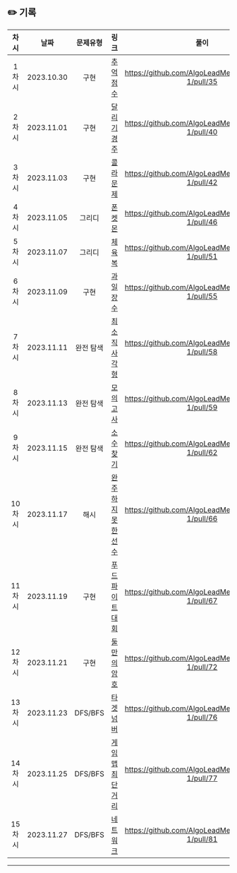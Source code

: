 ## ✏️ 기록   

| 차시 |    날짜    | 문제유형 | 링크 | 풀이 |
|:----:|:---------:|:----:|:-----:|:----:|
| 1차시 | 2023.10.30 |  구현  | [추억 점수](https://school.programmers.co.kr/learn/courses/30/lessons/176963)|https://github.com/AlgoLeadMe/AlgoLeadMe-1/pull/35|
| 2차시 | 2023.11.01 |  구현  | [달리기 경주](https://school.programmers.co.kr/learn/courses/30/lessons/178871)|https://github.com/AlgoLeadMe/AlgoLeadMe-1/pull/40|
| 3차시 | 2023.11.03 |  구현  | [콜라 문제](https://school.programmers.co.kr/learn/courses/30/lessons/132267)|https://github.com/AlgoLeadMe/AlgoLeadMe-1/pull/42|
| 4차시 | 2023.11.05 |  그리디  | [폰켓몬](https://school.programmers.co.kr/learn/courses/30/lessons/1845)|https://github.com/AlgoLeadMe/AlgoLeadMe-1/pull/46|
| 5차시 | 2023.11.07 |  그리디  | [체육복](https://school.programmers.co.kr/learn/courses/30/lessons/42862)|https://github.com/AlgoLeadMe/AlgoLeadMe-1/pull/51|
| 6차시 | 2023.11.09 |  구현  | [과일 장수](https://school.programmers.co.kr/learn/courses/30/lessons/135808)|https://github.com/AlgoLeadMe/AlgoLeadMe-1/pull/55|
| 7차시 | 2023.11.11 |  완전 탐색  | [최소 직사각형](https://school.programmers.co.kr/learn/courses/30/lessons/86491)|https://github.com/AlgoLeadMe/AlgoLeadMe-1/pull/58|
| 8차시 | 2023.11.13 |  완전 탐색  | [모의고사](https://school.programmers.co.kr/learn/courses/30/lessons/42840)|https://github.com/AlgoLeadMe/AlgoLeadMe-1/pull/59|
| 9차시 | 2023.11.15 |  완전 탐색  | [소수 찾기](https://school.programmers.co.kr/learn/courses/30/lessons/42839)|https://github.com/AlgoLeadMe/AlgoLeadMe-1/pull/62|
| 10차시 | 2023.11.17 |  해시  | [완주하지 못한 선수](https://school.programmers.co.kr/learn/courses/30/lessons/42576)|https://github.com/AlgoLeadMe/AlgoLeadMe-1/pull/66|
| 11차시 | 2023.11.19 |  구현  | [푸드 파이트 대회](https://school.programmers.co.kr/learn/courses/30/lessons/134240)|https://github.com/AlgoLeadMe/AlgoLeadMe-1/pull/67|
| 12차시 | 2023.11.21 |  구현  | [둘만의 암호](https://school.programmers.co.kr/learn/courses/30/lessons/155652)|https://github.com/AlgoLeadMe/AlgoLeadMe-1/pull/72|
| 13차시 | 2023.11.23 |  DFS/BFS  | [타겟 넘버](https://school.programmers.co.kr/learn/courses/30/lessons/43165)|https://github.com/AlgoLeadMe/AlgoLeadMe-1/pull/76|
| 14차시 | 2023.11.25 |  DFS/BFS  | [게임 맵 최단거리](https://school.programmers.co.kr/learn/courses/30/lessons/1844)|https://github.com/AlgoLeadMe/AlgoLeadMe-1/pull/77|
| 15차시 | 2023.11.27 |  DFS/BFS  | [네트워크](https://school.programmers.co.kr/learn/courses/30/lessons/43162)|https://github.com/AlgoLeadMe/AlgoLeadMe-1/pull/81|
---
